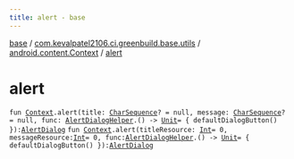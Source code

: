 ```yaml
---
title: alert - base
---
```


[base](../../index.html) / [com.kevalpatel2106.ci.greenbuild.base.utils](../index.html) / [android.content.Context](index.html) / [alert](./alert.html)

# alert

`fun `[`Context`](https://developer.android.com/reference/android/content/Context.html)`.alert(title: `[`CharSequence`](https://kotlinlang.org/api/latest/jvm/stdlib/kotlin/-char-sequence/index.html)`? = null, message: `[`CharSequence`](https://kotlinlang.org/api/latest/jvm/stdlib/kotlin/-char-sequence/index.html)`? = null, func: `[`AlertDialogHelper`](../-alert-dialog-helper/index.html)`.() -> `[`Unit`](https://kotlinlang.org/api/latest/jvm/stdlib/kotlin/-unit/index.html)` = { defaultDialogButton() }): `[`AlertDialog`](https://developer.android.com/reference/android/app/AlertDialog.html)
`fun `[`Context`](https://developer.android.com/reference/android/content/Context.html)`.alert(titleResource: `[`Int`](https://kotlinlang.org/api/latest/jvm/stdlib/kotlin/-int/index.html)` = 0, messageResource: `[`Int`](https://kotlinlang.org/api/latest/jvm/stdlib/kotlin/-int/index.html)` = 0, func: `[`AlertDialogHelper`](../-alert-dialog-helper/index.html)`.() -> `[`Unit`](https://kotlinlang.org/api/latest/jvm/stdlib/kotlin/-unit/index.html)` = { defaultDialogButton() }): `[`AlertDialog`](https://developer.android.com/reference/android/app/AlertDialog.html)
